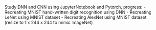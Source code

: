 Study DNN and CNN using JupyterNotebook and Pytorch, progress:
    - Recreating MNIST hand-written digit recognition using DNN
    - Recreating LeNet using MNIST dataset
    - Recreating AlexNet using MNIST dataset (resize to 1 x 244 x 244 to mimic ImageNet)
